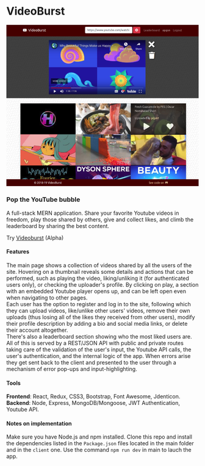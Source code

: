 # VideoBurst

<img src="imgs/screen1.png">

### Pop the YouTube bubble

A full-stack MERN application. Share your favorite Youtube videos in freedom, play those shared by others, give and collect likes, and climb the leaderboard by sharing the best content.

Try [Videoburst](https://videoburst.herokuapp.com/) (Alpha)

#### Features

The main page shows a collection of videos shared by all the users of the site. Hovering on a thumbnail reveals some details and actions that can be performed, such as playing the video, liking/unliking it (for authenticated users only), or checking the uploader's profile. By clicking on play, a section with an embedded Youtube player opens up, and can be left open even when navigating to other pages.  
Each user has the option to register and log in to the site, following which they can upload videos, like/unlike other users' videos, remove their own uploads (thus losing all of the likes they received from other users), modify their profile description by adding a bio and social media links, or delete their account altogether.  
There's also a leaderboard section showing who the most liked users are.  
All of this is served by a REST/JSON API with public and private routes taking care of the validation of the user's input, the Youtube API calls, the user's authentication, and the internal logic of the app. When errors arise they get sent back to the client and presented to the user through a mechanism of error pop-ups and input-highlighting.

#### Tools

**Frontend**: React, Redux, CSS3, Bootstrap, Font Awesome, Jdenticon.  
**Backend**: Node, Express, MongoDB/Mongoose, JWT Authentication, Youtube API.

#### Notes on implementation

Make sure you have Node.js and npm installed. Clone this repo and install the dependencies listed in the `Package.json` files located in the main folder and in the `client` one. Use the command `npm run dev` in main to lauch the app.
